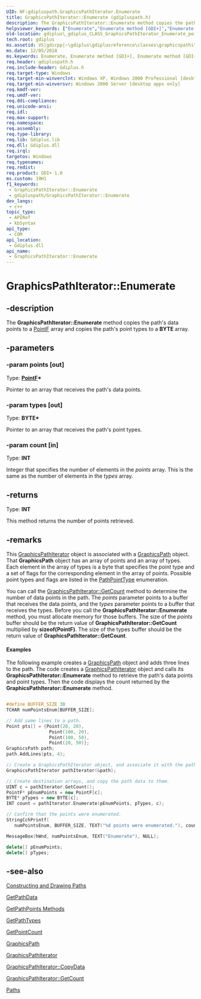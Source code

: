 ```yaml
---
UID: NF:gdipluspath.GraphicsPathIterator.Enumerate
title: GraphicsPathIterator::Enumerate (gdipluspath.h)
description: The GraphicsPathIterator::Enumerate method copies the path's data points to a PointF array and copies the path's point types to a BYTE array.
helpviewer_keywords: ["Enumerate","Enumerate method [GDI+]","Enumerate method [GDI+]","GraphicsPathIterator class","GraphicsPathIterator class [GDI+]","Enumerate method","GraphicsPathIterator.Enumerate","GraphicsPathIterator::Enumerate","_gdiplus_CLASS_GraphicsPathIterator_Enumerate_points_types_count_","gdiplus._gdiplus_CLASS_GraphicsPathIterator_Enumerate_points_types_count_"]
old-location: gdiplus\_gdiplus_CLASS_GraphicsPathIterator_Enumerate_points_types_count_.htm
tech.root: gdiplus
ms.assetid: VS|gdicpp|~\gdiplus\gdiplusreference\classes\graphicspathiteratorclass\graphicspathiteratormethods\enumerate.htm
ms.date: 12/05/2018
ms.keywords: Enumerate, Enumerate method [GDI+], Enumerate method [GDI+],GraphicsPathIterator class, GraphicsPathIterator class [GDI+],Enumerate method, GraphicsPathIterator.Enumerate, GraphicsPathIterator::Enumerate, _gdiplus_CLASS_GraphicsPathIterator_Enumerate_points_types_count_, gdiplus._gdiplus_CLASS_GraphicsPathIterator_Enumerate_points_types_count_
req.header: gdipluspath.h
req.include-header: Gdiplus.h
req.target-type: Windows
req.target-min-winverclnt: Windows XP, Windows 2000 Professional [desktop apps only]
req.target-min-winversvr: Windows 2000 Server [desktop apps only]
req.kmdf-ver: 
req.umdf-ver: 
req.ddi-compliance: 
req.unicode-ansi: 
req.idl: 
req.max-support: 
req.namespace: 
req.assembly: 
req.type-library: 
req.lib: Gdiplus.lib
req.dll: Gdiplus.dll
req.irql: 
targetos: Windows
req.typenames: 
req.redist: 
req.product: GDI+ 1.0
ms.custom: 19H1
f1_keywords:
 - GraphicsPathIterator::Enumerate
 - gdipluspath/GraphicsPathIterator::Enumerate
dev_langs:
 - c++
topic_type:
 - APIRef
 - kbSyntax
api_type:
 - COM
api_location:
 - Gdiplus.dll
api_name:
 - GraphicsPathIterator::Enumerate
---
```


# GraphicsPathIterator::Enumerate


## -description

The <b>GraphicsPathIterator::Enumerate</b> method copies the path's data points to a <a href="/windows/desktop/api/gdiplustypes/nl-gdiplustypes-pointf">PointF</a> array and copies the path's point types to a <b>BYTE</b> array.

## -parameters

### -param points [out]

Type: <b><a href="/windows/desktop/api/gdiplustypes/nl-gdiplustypes-pointf">PointF</a>*</b>

Pointer to an array that receives the path's data points.

### -param types [out]

Type: <b>BYTE*</b>

Pointer to an array that receives the path's point types.

### -param count [in]

Type: <b>INT</b>

Integer that specifies the number of elements in the <i>points</i> array. This is the same as the number of elements in the <i>types</i> array.

## -returns

Type: <b>INT</b>

This method returns the number of points retrieved.

## -remarks

This 
				<a href="/windows/desktop/api/gdipluspath/nl-gdipluspath-graphicspathiterator">GraphicsPathIterator</a> object is associated with a <a href="/windows/desktop/api/gdipluspath/nl-gdipluspath-graphicspath">GraphicsPath</a> object. That <b>GraphicsPath</b> object has an array of points and an array of types. Each element in the array of types is a byte that specifies the point type and a set of flags for the corresponding element in the array of points. Possible point types and flags are listed in the <a href="/windows/desktop/api/gdiplusenums/ne-gdiplusenums-pathpointtype">PathPointType</a> enumeration.

You can call the <a href="/windows/desktop/api/gdipluspath/nf-gdipluspath-graphicspathiterator-getcount">GraphicsPathIterator::GetCount</a> method to determine the number of data points in the path. The <i>points</i> parameter points to a buffer that receives the data points, and the <i>types</i> parameter points to a buffer that receives the types. Before you call the <b>GraphicsPathIterator::Enumerate</b> method, you must allocate memory for those buffers. The size of the <i>points</i> buffer should be the return value of <b>GraphicsPathIterator::GetCount</b> multiplied by <b>sizeof(PointF)</b>. The size of the types buffer should be the return value of <b>GraphicsPathIterator::GetCount</b>.


#### Examples



The following example creates a <a href="/windows/desktop/api/gdipluspath/nl-gdipluspath-graphicspath">GraphicsPath</a> object and adds three lines to the path. The code creates a <a href="/windows/desktop/api/gdipluspath/nl-gdipluspath-graphicspathiterator">GraphicsPathIterator</a> object and calls its <b>GraphicsPathIterator::Enumerate</b> method to retrieve the path's data points and point types. Then the code displays the count returned by the <b>GraphicsPathIterator::Enumerate</b> method.


```cpp

#define BUFFER_SIZE 30
TCHAR numPointsEnum[BUFFER_SIZE];

// Add some lines to a path.
Point pts[] = {Point(20, 20), 
                Point(100, 20), 
                Point(100, 50), 
                Point(20, 50)};
GraphicsPath path;
path.AddLines(pts, 4);

// Create a GraphicsPathIterator object, and associate it with the path.
GraphicsPathIterator pathIterator(&path);

// Create destination arrays, and copy the path data to them.
UINT c = pathIterator.GetCount();
PointF* pEnumPoints = new PointF[c]; 
BYTE* pTypes = new BYTE[c];
INT count = pathIterator.Enumerate(pEnumPoints, pTypes, c);

// Confirm that the points were enumerated.
StringCchPrintf(
   numPointsEnum, BUFFER_SIZE, TEXT("%d points were enumerated."), count);

MessageBox(hWnd, numPointsEnum, TEXT("Enumerate"), NULL);

delete[] pEnumPoints;
delete[] pTypes;

```

## -see-also

<a href="/windows/desktop/gdiplus/-gdiplus-constructing-and-drawing-paths-use">Constructing and Drawing Paths</a>



<a href="/windows/desktop/api/gdipluspath/nf-gdipluspath-graphicspath-getpathdata">GetPathData</a>



<a href="/windows/desktop/api/gdipluspath/nf-gdipluspath-graphicspath-getpathpoints(outpoint_inint)">GetPathPoints Methods</a>



<a href="/windows/desktop/api/gdipluspath/nf-gdipluspath-graphicspath-getpathtypes">GetPathTypes</a>



<a href="/windows/desktop/api/gdipluspath/nf-gdipluspath-graphicspath-getpointcount">GetPointCount</a>



<a href="/windows/desktop/api/gdipluspath/nl-gdipluspath-graphicspath">GraphicsPath</a>



<a href="/windows/desktop/api/gdipluspath/nl-gdipluspath-graphicspathiterator">GraphicsPathIterator</a>



<a href="/windows/desktop/api/gdipluspath/nf-gdipluspath-graphicspathiterator-copydata">GraphicsPathIterator::CopyData</a>



<a href="/windows/desktop/api/gdipluspath/nf-gdipluspath-graphicspathiterator-getcount">GraphicsPathIterator::GetCount</a>



<a href="/windows/desktop/gdiplus/-gdiplus-paths-about">Paths</a>

